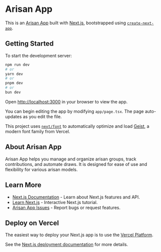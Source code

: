 # Arisan App

This is an [Arisan App](https://github.com/your-org/arisan-app) built with [Next.js](https://nextjs.org), bootstrapped using [`create-next-app`](https://nextjs.org/docs/app/api-reference/cli/create-next-app).

## Getting Started

To start the development server:

```bash
npm run dev
# or
yarn dev
# or
pnpm dev
# or
bun dev
```

Open [http://localhost:3000](http://localhost:3000) in your browser to view the app.

You can begin editing the app by modifying `app/page.tsx`. The page auto-updates as you edit the file.

This project uses [`next/font`](https://nextjs.org/docs/app/building-your-application/optimizing/fonts) to automatically optimize and load [Geist](https://vercel.com/font), a modern font family from Vercel.

## About Arisan App

Arisan App helps you manage and organize arisan groups, track contributions, and automate draws. It is designed for ease of use and flexibility for various arisan models.

## Learn More

- [Next.js Documentation](https://nextjs.org/docs) - Learn about Next.js features and API.
- [Learn Next.js](https://nextjs.org/learn) - Interactive Next.js tutorial.
- [Arisan App Issues](https://github.com/your-org/arisan-app/issues) - Report bugs or request features.

## Deploy on Vercel

The easiest way to deploy your Next.js app is to use the [Vercel Platform](https://vercel.com/new?utm_medium=default-template&filter=next.js&utm_source=create-next-app&utm_campaign=create-next-app-readme).

See the [Next.js deployment documentation](https://nextjs.org/docs/app/building-your-application/deploying) for more details.
